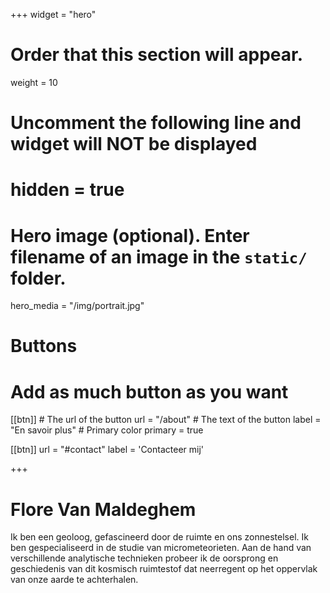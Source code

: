 +++
widget = "hero"
# Order that this section will appear.
weight = 10

# Uncomment the following line and widget will NOT be displayed
# hidden = true

# Hero image (optional). Enter filename of an image in the `static/` folder.
hero_media = "/img/portrait.jpg"

# Buttons
# Add as much button as you want
[[btn]]
	# The url of the button
  url = "/about"
	# The text of the button
  label = "En savoir plus"
	# Primary color
	primary = true

[[btn]]
  url = "#contact"
  label = 'Contacteer mij'

+++

# Flore Van Maldeghem

Ik ben een geoloog, gefascineerd door de ruimte en ons zonnestelsel. Ik ben gespecialiseerd in de studie van micrometeorieten. Aan de hand van verschillende analytische technieken probeer ik de oorsprong en geschiedenis van dit kosmisch ruimtestof dat neerregent op het oppervlak van onze aarde te achterhalen.